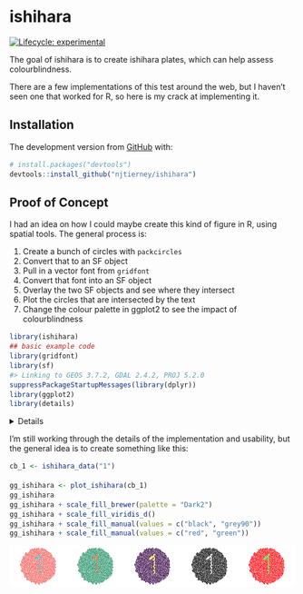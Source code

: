 
<!-- README.md is generated from README.Rmd. Please edit that file -->

# ishihara

<!-- badges: start -->

[![Lifecycle:
experimental](https://img.shields.io/badge/lifecycle-experimental-orange.svg)](https://www.tidyverse.org/lifecycle/#experimental)
<!-- badges: end -->

The goal of ishihara is to create ishihara plates, which can help assess
colourblindness.

There are a few implementations of this test around the web, but I
haven’t seen one that worked for R, so here is my crack at
implementing it.

## Installation

The development version from [GitHub](https://github.com/) with:

``` r
# install.packages("devtools")
devtools::install_github("njtierney/ishihara")
```

## Proof of Concept

I had an idea on how I could maybe create this kind of figure in R,
using spatial tools. The general process is:

1.  Create a bunch of circles with `packcircles`
2.  Convert that to an SF object
3.  Pull in a vector font from `gridfont`
4.  Convert that font into an SF object
5.  Overlay the two SF objects and see where they intersect
6.  Plot the circles that are intersected by the text
7.  Change the colour palette in ggplot2 to see the impact of
    colourblindness

<!-- end list -->

``` r
library(ishihara)
## basic example code
library(gridfont)
library(sf)
#> Linking to GEOS 3.7.2, GDAL 2.4.2, PROJ 5.2.0
suppressPackageStartupMessages(library(dplyr))
library(ggplot2)
library(details)
```

<details closed>

``` r
cast_font_sf <- function(font_df){
  font_df %>% 
  st_as_sf(coords = c("x", "y")) %>% 
  group_by(char) %>%
  summarise(do_union = FALSE) %>%
  st_cast("LINESTRING") %>% 
  ungroup() 
}

font_increase <- function(font_df, size){
  font_df %>% 
    mutate(x = x * size,
           y = y * size)
}


create_circle_plate <- function(){
circle_vec <- sample(x = ((1:125)/100),
                     size = 1000,
                     replace = TRUE)

create_poly_packings(areas = circle_vec, n_points = 50) %>% 
  cast_packing_poly()
}

text_sf <- function(text){
  create_text_df(text, font='smooth') %>% 
  font_increase(4)  %>% 
  mutate_at(vars(x, y), scale, scale = FALSE) %>% 
  mutate(y = y + 3) %>% 
  cast_font_sf()
}

overlay_text_in_circle <- function(circle_plate, text_sf){
  circle_plate %>% 
    mutate(in_text = is_sf_intersects(circle_plate, text_sf))
}

plot_ishihara <- function(overlayed_text){
  ggplot(overlayed_text) +
  geom_sf(aes(fill = in_text),
          colour = "white") +
  theme_void() +
  theme(legend.position = "none")
}

ishihara_data <- function(text){
  circle_plate <- create_circle_plate()
  overlay_text_in_circle(circle_plate, text_sf(text))
}
```

</details>

I’m still working through the details of the implementation and
usability, but the general idea is to create something like this:

``` r
cb_1 <- ishihara_data("1")

gg_ishihara <- plot_ishihara(cb_1)
gg_ishihara
gg_ishihara + scale_fill_brewer(palette = "Dark2")
gg_ishihara + scale_fill_viridis_d()
gg_ishihara + scale_fill_manual(values = c("black", "grey90"))
gg_ishihara + scale_fill_manual(values = c("red", "green"))
```

<img src="man/figures/README-ishihara-example-1.png" width="20%" /><img src="man/figures/README-ishihara-example-2.png" width="20%" /><img src="man/figures/README-ishihara-example-3.png" width="20%" /><img src="man/figures/README-ishihara-example-4.png" width="20%" /><img src="man/figures/README-ishihara-example-5.png" width="20%" />
